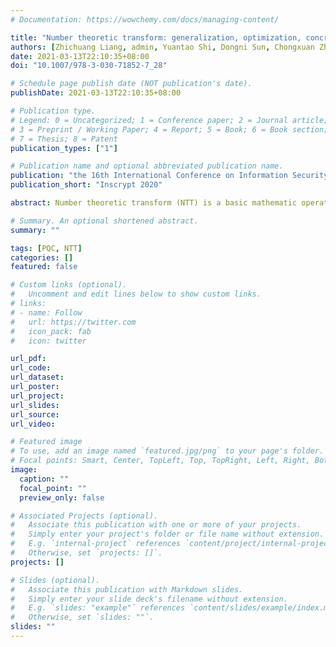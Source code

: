 ```yaml
---
# Documentation: https://wowchemy.com/docs/managing-content/

title: "Number theoretic transform: generalization, optimization, concrete analysis and applications"
authors: [Zhichuang Liang, admin, Yuantao Shi, Dongni Sun, Chongxuan Zhang, Guoyun Zhang, Yunlei Zhao, Zhixiang Zhao]
date: 2021-03-13T22:10:35+08:00
doi: "10.1007/978-3-030-71852-7_28"

# Schedule page publish date (NOT publication's date).
publishDate: 2021-03-13T22:10:35+08:00

# Publication type.
# Legend: 0 = Uncategorized; 1 = Conference paper; 2 = Journal article;
# 3 = Preprint / Working Paper; 4 = Report; 5 = Book; 6 = Book section;
# 7 = Thesis; 8 = Patent
publication_types: ["1"]

# Publication name and optional abbreviated publication name.
publication: "the 16th International Conference on Information Security and Cryptology"
publication_short: "Inscrypt 2020"

abstract: Number theoretic transform (NTT) is a basic mathematic operation, and is particularly fundamental to the practical implementations of cryptographic algorithms based on lattices with algebraic structures. In this work, we make a systematic and comprehensive study of NTT and its variants. We first review the NTT technique and the recent advances raised in the implementations of practical lattice-based cryptography. We clarify the relationship of some existing NTT variants, and prove their computational equivalence. We then make the generalizations of NTT, analyze their exact computational complexity, and derive the optimal bounds. Finally, we show the applications of our results to some prominent practical lattice-based algorithms.

# Summary. An optional shortened abstract.
summary: ""

tags: [PQC, NTT]
categories: []
featured: false

# Custom links (optional).
#   Uncomment and edit lines below to show custom links.
# links:
# - name: Follow
#   url: https://twitter.com
#   icon_pack: fab
#   icon: twitter

url_pdf:
url_code:
url_dataset:
url_poster:
url_project:
url_slides:
url_source:
url_video:

# Featured image
# To use, add an image named `featured.jpg/png` to your page's folder. 
# Focal points: Smart, Center, TopLeft, Top, TopRight, Left, Right, BottomLeft, Bottom, BottomRight.
image:
  caption: ""
  focal_point: ""
  preview_only: false

# Associated Projects (optional).
#   Associate this publication with one or more of your projects.
#   Simply enter your project's folder or file name without extension.
#   E.g. `internal-project` references `content/project/internal-project/index.md`.
#   Otherwise, set `projects: []`.
projects: []

# Slides (optional).
#   Associate this publication with Markdown slides.
#   Simply enter your slide deck's filename without extension.
#   E.g. `slides: "example"` references `content/slides/example/index.md`.
#   Otherwise, set `slides: ""`.
slides: ""
---
```

